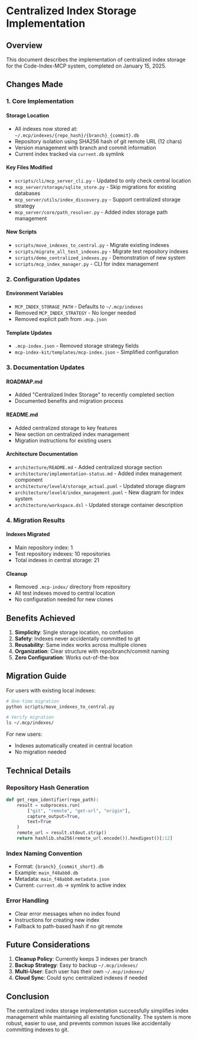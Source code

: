 # Centralized Index Storage Implementation

## Overview

This document describes the implementation of centralized index storage for the Code-Index-MCP system, completed on January 15, 2025.

## Changes Made

### 1. Core Implementation

#### Storage Location
- All indexes now stored at: `~/.mcp/indexes/{repo_hash}/{branch}_{commit}.db`
- Repository isolation using SHA256 hash of git remote URL (12 chars)
- Version management with branch and commit information
- Current index tracked via `current.db` symlink

#### Key Files Modified
- `scripts/cli/mcp_server_cli.py` - Updated to only check central location
- `mcp_server/storage/sqlite_store.py` - Skip migrations for existing databases
- `mcp_server/utils/index_discovery.py` - Support centralized storage strategy
- `mcp_server/core/path_resolver.py` - Added index storage path management

#### New Scripts
- `scripts/move_indexes_to_central.py` - Migrate existing indexes
- `scripts/migrate_all_test_indexes.py` - Migrate test repository indexes
- `scripts/demo_centralized_indexes.py` - Demonstration of new system
- `scripts/mcp_index_manager.py` - CLI for index management

### 2. Configuration Updates

#### Environment Variables
- `MCP_INDEX_STORAGE_PATH` - Defaults to `~/.mcp/indexes`
- Removed `MCP_INDEX_STRATEGY` - No longer needed
- Removed explicit path from `.mcp.json`

#### Template Updates
- `.mcp-index.json` - Removed storage strategy fields
- `mcp-index-kit/templates/mcp-index.json` - Simplified configuration

### 3. Documentation Updates

#### ROADMAP.md
- Added "Centralized Index Storage" to recently completed section
- Documented benefits and migration process

#### README.md
- Added centralized storage to key features
- New section on centralized index management
- Migration instructions for existing users

#### Architecture Documentation
- `architecture/README.md` - Added centralized storage section
- `architecture/implementation-status.md` - Added index management component
- `architecture/level4/storage_actual.puml` - Updated storage diagram
- `architecture/level4/index_management.puml` - New diagram for index system
- `architecture/workspace.dsl` - Updated storage container description

### 4. Migration Results

#### Indexes Migrated
- Main repository index: 1
- Test repository indexes: 10 repositories
- Total indexes in central storage: 21

#### Cleanup
- Removed `.mcp-index/` directory from repository
- All test indexes moved to central location
- No configuration needed for new clones

## Benefits Achieved

1. **Simplicity**: Single storage location, no confusion
2. **Safety**: Indexes never accidentally committed to git
3. **Reusability**: Same index works across multiple clones
4. **Organization**: Clear structure with repo/branch/commit naming
5. **Zero Configuration**: Works out-of-the-box

## Migration Guide

For users with existing local indexes:

```bash
# One-time migration
python scripts/move_indexes_to_central.py

# Verify migration
ls ~/.mcp/indexes/
```

For new users:
- Indexes automatically created in central location
- No migration needed

## Technical Details

### Repository Hash Generation
```python
def get_repo_identifier(repo_path):
    result = subprocess.run(
        ["git", "remote", "get-url", "origin"],
        capture_output=True,
        text=True
    )
    remote_url = result.stdout.strip()
    return hashlib.sha256(remote_url.encode()).hexdigest()[:12]
```

### Index Naming Convention
- Format: `{branch}_{commit_short}.db`
- Example: `main_f48abb0.db`
- Metadata: `main_f48abb0.metadata.json`
- Current: `current.db` -> symlink to active index

### Error Handling
- Clear error messages when no index found
- Instructions for creating new index
- Fallback to path-based hash if no git remote

## Future Considerations

1. **Cleanup Policy**: Currently keeps 3 indexes per branch
2. **Backup Strategy**: Easy to backup `~/.mcp/indexes/`
3. **Multi-User**: Each user has their own `~/.mcp/indexes/`
4. **Cloud Sync**: Could sync centralized indexes if needed

## Conclusion

The centralized index storage implementation successfully simplifies index management while maintaining all existing functionality. The system is more robust, easier to use, and prevents common issues like accidentally committing indexes to git.